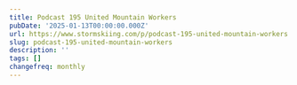 ```yaml
---
title: Podcast 195 United Mountain Workers
pubDate: '2025-01-13T00:00:00.000Z'
url: https://www.stormskiing.com/p/podcast-195-united-mountain-workers
slug: podcast-195-united-mountain-workers
description: ''
tags: []
changefreq: monthly
---
```


<!-- Add post content below -->
